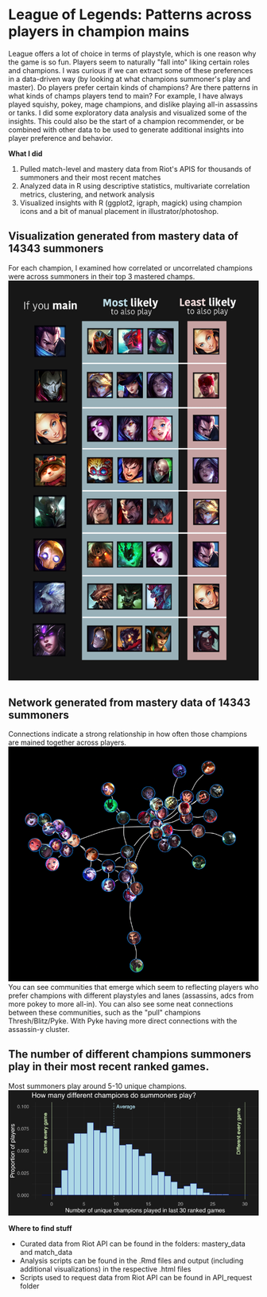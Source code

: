 # League of Legends: Patterns across players in champion mains

League offers a lot of choice in terms of playstyle, which is one reason why the game is so fun. Players seem to naturally "fall into" liking certain roles and champions. I was curious if we can extract some of these preferences in a data-driven way (by looking at what champions summoner's play and master). Do players prefer certain kinds of champions? Are there patterns in what kinds of champs players tend to main? For example, I have always played squishy, pokey, mage champions, and dislike playing all-in assassins or tanks. I did some exploratory data analysis and visualized some of the insights. This could also be the start of a champion recommender, or be combined with other data to be used to generate additional insights into player preference and behavior.

<strong> What I did </strong>
1. Pulled match-level and mastery data from Riot's APIS for thousands of summoners and their most recent matches 
2. Analyzed data in R using descriptive statistics, multivariate correlation metrics, clustering, and network analysis
3. Visualized insights with R (ggplot2, igraph, magick) using champion icons and a bit of manual placement in illustrator/photoshop.

## Visualization generated from mastery data of 14343 summoners
For each champion, I examined how correlated or uncorrelated champions were across summoners in their top 3 mastered champs.
![sample visualization](graphics/mains.png) 

## Network generated from mastery data of 14343 summoners
Connections indicate a strong relationship in how often those champions are mained together across players.
![sample visualization](graphics/network.png)
You can see communities that emerge which seem to reflecting players who prefer champions with different playstyles and lanes (assassins, adcs from more pokey to more all-in). You can also see some neat connections between these communities, such as the "pull" champions Thresh/Blitz/Pyke. With Pyke having more direct connections with the assassin-y cluster.

## The number of different champions summoners play in their most recent ranked games.
Most summoners play around 5-10 unique champions. 
![sample visualization](graphics/unique.png)

<strong> Where to find stuff </strong>
- Curated data from Riot API can be found in the folders: mastery_data and match_data
- Analysis scripts can be found in the .Rmd files and output (including additional visualizations) in the respective .html files
- Scripts used to request data from Riot API can be found in API_request folder

